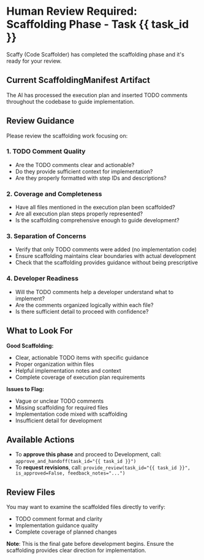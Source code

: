 # Human Review Required: Scaffolding Phase - Task {{ task_id }}

Scaffy (Code Scaffolder) has completed the scaffolding phase and it's ready for your review.

## Current ScaffoldingManifest Artifact
The AI has processed the execution plan and inserted TODO comments throughout the codebase to guide implementation.

## Review Guidance

Please review the scaffolding work focusing on:

### 1. TODO Comment Quality
- Are the TODO comments clear and actionable?
- Do they provide sufficient context for implementation?
- Are they properly formatted with step IDs and descriptions?

### 2. Coverage and Completeness
- Have all files mentioned in the execution plan been scaffolded?
- Are all execution plan steps properly represented?
- Is the scaffolding comprehensive enough to guide development?

### 3. Separation of Concerns
- Verify that only TODO comments were added (no implementation code)
- Ensure scaffolding maintains clear boundaries with actual development
- Check that the scaffolding provides guidance without being prescriptive

### 4. Developer Readiness
- Will the TODO comments help a developer understand what to implement?
- Are the comments organized logically within each file?
- Is there sufficient detail to proceed with confidence?

## What to Look For

**Good Scaffolding:**
- Clear, actionable TODO items with specific guidance
- Proper organization within files
- Helpful implementation notes and context
- Complete coverage of execution plan requirements

**Issues to Flag:**
- Vague or unclear TODO comments
- Missing scaffolding for required files
- Implementation code mixed with scaffolding
- Insufficient detail for development

## Available Actions

- To **approve this phase** and proceed to Development, call: `approve_and_handoff(task_id="{{ task_id }}")`
- To **request revisions**, call: `provide_review(task_id="{{ task_id }}", is_approved=False, feedback_notes="...")`

## Review Files

You may want to examine the scaffolded files directly to verify:
- TODO comment format and clarity
- Implementation guidance quality
- Complete coverage of planned changes

**Note**: This is the final gate before development begins. Ensure the scaffolding provides clear direction for implementation.
